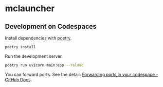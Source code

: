 # mclauncher

## Development on Codespaces

Install dependencies with [poetry](https://python-poetry.org/).

```bash
poetry install
```

Run the development server.

```bash
poetry run uvicorn main:app --reload
```

You can forward ports. See the detail: [Forwarding ports in your codespace - GitHub Docs](https://docs.github.com/en/codespaces/developing-in-codespaces/forwarding-ports-in-your-codespace).
